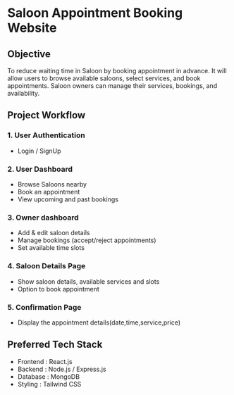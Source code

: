 # **Saloon Appointment Booking Website**

## **Objective**
To reduce waiting time in Saloon by booking appointment in advance. 
It  will allow users to browse available saloons, select services, and book appointments. Saloon owners can manage their services, bookings, and availability.

## **Project Workflow**
### 1. User Authentication
- Login / SignUp
### 2. User Dashboard
- Browse Saloons nearby
- Book an appointment
- View upcoming and past bookings

### 3. Owner dashboard
- Add & edit saloon details
- Manage bookings (accept/reject appointments)
- Set available time slots

### 4. Saloon Details Page
- Show saloon details, available services and slots
- Option to book appointment

### 5. Confirmation Page
- Display the appointment details(date,time,service,price)



## **Preferred Tech Stack**
- Frontend   :   React.js
- Backend    :   Node.js / Express.js
- Database   :   MongoDB
- Styling    :   Tailwind CSS
